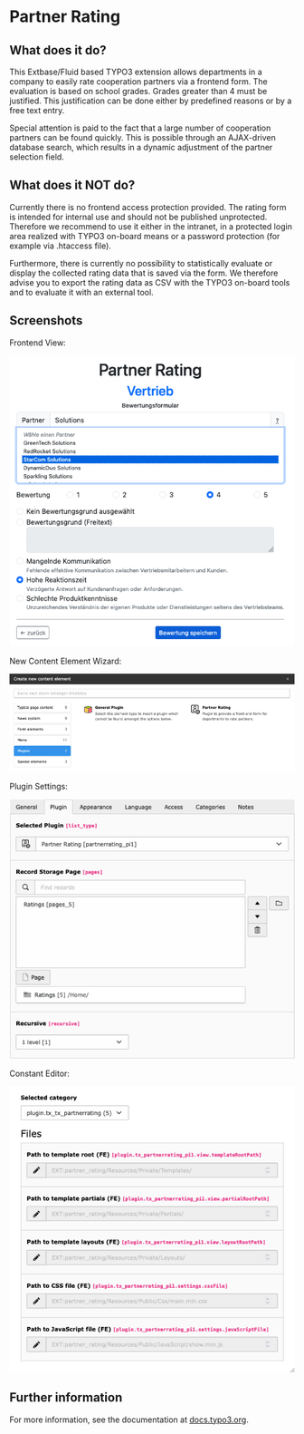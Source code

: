 # Partner Rating

## What does it do?

This Extbase/Fluid based TYPO3 extension allows departments in a company to easily rate cooperation partners via a frontend form. The evaluation is based on school grades. Grades greater than 4 must be justified. This justification can be done either by predefined reasons or by a free text entry.

Special attention is paid to the fact that a large number of cooperation partners can be found quickly. This is possible through an AJAX-driven database search, which results in a dynamic adjustment of the partner selection field.

## What does it NOT do?
Currently there is no frontend access protection provided. The rating form is intended for internal use and should not be published unprotected. Therefore we recommend to use it either in the intranet, in a protected login area realized with TYPO3 on-board means or a password protection (for example via .htaccess file).

Furthermore, there is currently no possibility to statistically evaluate or display the collected rating data that is saved via the form. We therefore advise you to export the rating data as CSV with the TYPO3 on-board tools and to evaluate it with an external tool.

## Screenshots

Frontend View:

![Frontend View](Documentation/Images/FrontendView.png)

New Content Element Wizard:

![New Content Element Wizard](Documentation/Images/NewContentElementWizard.png)

Plugin Settings:

![Plugin Settings](Documentation/Images/PluginSettings.png)

Constant Editor:

![Constant Editor](Documentation/Images/ConstantEditor-Options.png)

## Further information

For more information, see the documentation at [docs.typo3.org](https://docs.typo3.org/p/erhaweb/partner-rating/main/en-us/).